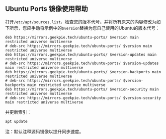## Ubuntu Ports 镜像使用帮助

打开`/etc/apt/sources.list`，检查您的版本代号，并将所有原来的内容修改为如下所示，您应手动将示例中的`$version`替换为您自己使用的Ubuntu的版本代号：

```
deb https://mirrors.geekpie.tech/ubuntu-ports/ $version main restricted universe multiverse
# deb-src https://mirrors.geekpie.tech/ubuntu-ports/ $version main restricted universe multiverse
deb https://mirrors.geekpie.tech/ubuntu-ports/ $version-updates main restricted universe multiverse
# deb-src https://mirrors.geekpie.tech/ubuntu-ports/ $version-updates main restricted universe multiverse
deb https://mirrors.geekpie.tech/ubuntu-ports/ $version-backports main restricted universe multiverse
# deb-src https://mirrors.geekpie.tech/ubuntu-ports/ $version-backports main restricted universe multiverse
deb https://mirrors.geekpie.tech/ubuntu-ports/ $version-security main restricted universe multiverse
# deb-src https://mirrors.geekpie.tech/ubuntu-ports/ $version-security main restricted universe multiverse
```

并更新索引：

```bash
apt update
```

注：默认注释源码镜像以提升同步速度。